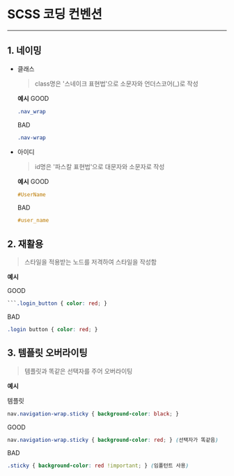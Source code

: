 ﻿# SCSS 코딩 컨벤션
------------
## 1. 네이밍

+ 클래스
    > class명은 '스네이크 표현법'으로 소문자와 언더스코어(_)로 작성

    **예시**
    GOOD
    ```scss
    .nav_wrap
    ```
    BAD
    ```scss
    .nav-wrap
    ```

+ 아이디
    > id명은 '파스칼 표현법'으로 대문자와 소문자로 작성

    **예시**
    GOOD
    ```scss
    #UserName
    ```
    BAD
    ```scss
    #user_name
    ```

## 2. 재활용

> 스타일을 적용받는 노드를 저격하여 스타일을 작성함

**예시**

GOOD
```scss
```.login_button { color: red; }
```
BAD
```scss
.login button { color: red; }
```
     
## 3. 템플릿 오버라이팅

> 템플릿과 똑같은 선택자를 주어 오버라이팅

**예시**

템플릿
```scss
nav.navigation-wrap.sticky { background-color: black; }
```

GOOD
```scss
nav.navigation-wrap.sticky { background-color: red; } (선택자가 똑같음)
```
BAD
```scss
.sticky { background-color: red !important; } (임폴턴트 사용)
```
